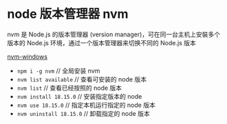 # node 版本管理器 nvm

nvm 是 Node.js 的版本管理器 (version manager)，可在同一台主机上安裝多个版本的 Node.js 环境，通过一个版本管理器来切换不同的 Node.js 版本

[nvm-windows](https://github.com/coreybutler/nvm-windows/releases)

- `npm i -g nvm` // 全局安装 nvm
- `nvm list available` // 查看可安装的 node 版本
- `nvm list` // 查看已经按照的 node 版本
- `nvm install 18.15.0` // 安装指定版本的 node
- `nvm use 18.15.0` // 指定本机运行指定的 node 版本
- `nvm uninstall 18.15.0` // 卸载指定的 node 版本
